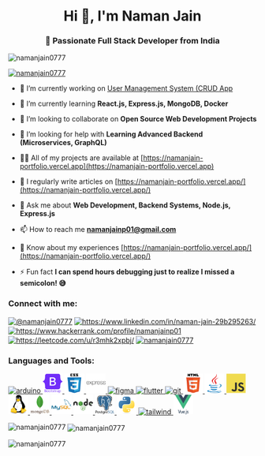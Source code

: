 <h1 align="center">Hi 👋, I'm Naman Jain</h1>
<h3 align="center">🚀 Passionate Full Stack Developer from India</h3>

<p align="left"> <img src="https://komarev.com/ghpvc/?username=namanjain0777&label=Profile%20views&color=0e75b6&style=flat" alt="namanjain0777" /> </p>

<p align="left"> <a href="https://github.com/ryo-ma/github-profile-trophy"><img src="https://github-profile-trophy.vercel.app/?username=namanjain0777" alt="namanjain0777" /></a> </p>

- 🔭 I’m currently working on [User Management System (CRUD App](https://github.com/Namanjain0777/All_Project/tree/main/03_Advanced/User%20Management%20System%20(CRUD%20App))

- 🌱 I’m currently learning **React.js, Express.js, MongoDB, Docker**

- 👯 I’m looking to collaborate on **Open Source Web Development Projects**

- 🤝 I’m looking for help with **Learning Advanced Backend (Microservices, GraphQL)**

- 👨‍💻 All of my projects are available at [https://namanjain-portfolio.vercel.app](https://namanjain-portfolio.vercel.app)

- 📝 I regularly write articles on [https://namanjain-portfolio.vercel.app/](https://namanjain-portfolio.vercel.app/)

- 💬 Ask me about **Web Development, Backend Systems, Node.js, Express.js**

- 📫 How to reach me **namanjainp01@gmail.com**

- 📄 Know about my experiences [https://namanjain-portfolio.vercel.app/](https://namanjain-portfolio.vercel.app/)

- ⚡ Fun fact **I can spend hours debugging just to realize I missed a semicolon! 😅**

<h3 align="left">Connect with me:</h3>
<p align="left">
<a href="https://twitter.com/@namanjain0777" target="blank"><img align="center" src="https://raw.githubusercontent.com/rahuldkjain/github-profile-readme-generator/master/src/images/icons/Social/twitter.svg" alt="@namanjain0777" height="30" width="40" /></a>
<a href="https://linkedin.com/in/naman-jain-29b295263/" target="blank"><img align="center" src="https://raw.githubusercontent.com/rahuldkjain/github-profile-readme-generator/master/src/images/icons/Social/linked-in-alt.svg" alt="https://www.linkedin.com/in/naman-jain-29b295263/" height="30" width="40" /></a>
<a href="https://www.hackerrank.com/profile/namanjainp01" target="blank"><img align="center" src="https://raw.githubusercontent.com/rahuldkjain/github-profile-readme-generator/master/src/images/icons/Social/hackerrank.svg" alt="https://www.hackerrank.com/profile/namanjainp01" height="30" width="40" /></a>
<a href="https://www.leetcode.com/u/r3mhk2xpbj/" target="blank"><img align="center" src="https://raw.githubusercontent.com/rahuldkjain/github-profile-readme-generator/master/src/images/icons/Social/leet-code.svg" alt="https://leetcode.com/u/r3mhk2xpbj/" height="30" width="40" /></a>
<a href="https://discord.gg/namanjain0777" target="blank"><img align="center" src="https://raw.githubusercontent.com/rahuldkjain/github-profile-readme-generator/master/src/images/icons/Social/discord.svg" alt="namanjain0777" height="30" width="40" /></a>
</p>

<h3 align="left">Languages and Tools:</h3>
<p align="left"> <a href="https://www.arduino.cc/" target="_blank" rel="noreferrer"> <img src="https://cdn.worldvectorlogo.com/logos/arduino-1.svg" alt="arduino" width="40" height="40"/> </a> <a href="https://getbootstrap.com" target="_blank" rel="noreferrer"> <img src="https://raw.githubusercontent.com/devicons/devicon/master/icons/bootstrap/bootstrap-plain-wordmark.svg" alt="bootstrap" width="40" height="40"/> </a> <a href="https://www.w3schools.com/css/" target="_blank" rel="noreferrer"> <img src="https://raw.githubusercontent.com/devicons/devicon/master/icons/css3/css3-original-wordmark.svg" alt="css3" width="40" height="40"/> </a> <a href="https://expressjs.com" target="_blank" rel="noreferrer"> <img src="https://raw.githubusercontent.com/devicons/devicon/master/icons/express/express-original-wordmark.svg" alt="express" width="40" height="40"/> </a> <a href="https://www.figma.com/" target="_blank" rel="noreferrer"> <img src="https://www.vectorlogo.zone/logos/figma/figma-icon.svg" alt="figma" width="40" height="40"/> </a> <a href="https://flutter.dev" target="_blank" rel="noreferrer"> <img src="https://www.vectorlogo.zone/logos/flutterio/flutterio-icon.svg" alt="flutter" width="40" height="40"/> </a> <a href="https://git-scm.com/" target="_blank" rel="noreferrer"> <img src="https://www.vectorlogo.zone/logos/git-scm/git-scm-icon.svg" alt="git" width="40" height="40"/> </a> <a href="https://www.w3.org/html/" target="_blank" rel="noreferrer"> <img src="https://raw.githubusercontent.com/devicons/devicon/master/icons/html5/html5-original-wordmark.svg" alt="html5" width="40" height="40"/> </a> <a href="https://www.java.com" target="_blank" rel="noreferrer"> <img src="https://raw.githubusercontent.com/devicons/devicon/master/icons/java/java-original.svg" alt="java" width="40" height="40"/> </a> <a href="https://developer.mozilla.org/en-US/docs/Web/JavaScript" target="_blank" rel="noreferrer"> <img src="https://raw.githubusercontent.com/devicons/devicon/master/icons/javascript/javascript-original.svg" alt="javascript" width="40" height="40"/> </a> <a href="https://www.linux.org/" target="_blank" rel="noreferrer"> <img src="https://raw.githubusercontent.com/devicons/devicon/master/icons/linux/linux-original.svg" alt="linux" width="40" height="40"/> </a> <a href="https://www.mongodb.com/" target="_blank" rel="noreferrer"> <img src="https://raw.githubusercontent.com/devicons/devicon/master/icons/mongodb/mongodb-original-wordmark.svg" alt="mongodb" width="40" height="40"/> </a> <a href="https://www.mysql.com/" target="_blank" rel="noreferrer"> <img src="https://raw.githubusercontent.com/devicons/devicon/master/icons/mysql/mysql-original-wordmark.svg" alt="mysql" width="40" height="40"/> </a> <a href="https://nodejs.org" target="_blank" rel="noreferrer"> <img src="https://raw.githubusercontent.com/devicons/devicon/master/icons/nodejs/nodejs-original-wordmark.svg" alt="nodejs" width="40" height="40"/> </a> <a href="https://www.postgresql.org" target="_blank" rel="noreferrer"> <img src="https://raw.githubusercontent.com/devicons/devicon/master/icons/postgresql/postgresql-original-wordmark.svg" alt="postgresql" width="40" height="40"/> </a> <a href="https://www.python.org" target="_blank" rel="noreferrer"> <img src="https://raw.githubusercontent.com/devicons/devicon/master/icons/python/python-original.svg" alt="python" width="40" height="40"/> </a> <a href="https://tailwindcss.com/" target="_blank" rel="noreferrer"> <img src="https://www.vectorlogo.zone/logos/tailwindcss/tailwindcss-icon.svg" alt="tailwind" width="40" height="40"/> </a> <a href="https://vuejs.org/" target="_blank" rel="noreferrer"> <img src="https://raw.githubusercontent.com/devicons/devicon/master/icons/vuejs/vuejs-original-wordmark.svg" alt="vuejs" width="40" height="40"/> </a> </p>

<p><img align="left" src="https://github-readme-stats.vercel.app/api/top-langs?username=namanjain0777&show_icons=true&locale=en&layout=compact" alt="namanjain0777" /></p>

<p>&nbsp;<img align="center" src="https://github-readme-stats.vercel.app/api?username=namanjain0777&show_icons=true&locale=en" alt="namanjain0777" /></p>

<p><img align="center" src="https://github-readme-streak-stats.herokuapp.com/?user=namanjain0777&" alt="namanjain0777" /></p>
